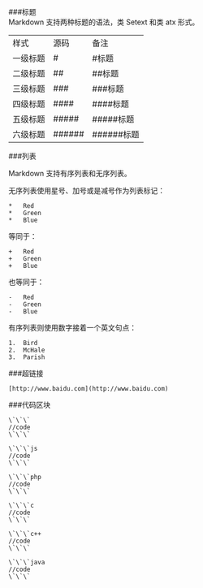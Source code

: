 ###标题    
Markdown 支持两种标题的语法，类 Setext 和类 atx 形式。         

<table>
	<tr><td>样式</td><td>源码</td><td>备注</td></tr>
	<tr><td>一级标题</td><td>#</td><td>#标题</td></tr>
	<tr><td>二级标题</td><td>##</td><td>##标题</td></tr>
	<tr><td>三级标题</td><td>###</td><td>###标题</td></tr>
	<tr><td>四级标题</td><td>####</td><td>####标题</td></tr>
	<tr><td>五级标题</td><td>#####</td><td>#####标题</td></tr>
	<tr><td>六级标题</td><td>######</td><td>######标题</td></tr>
</table>      

###列表   
   
Markdown 支持有序列表和无序列表。   
   
无序列表使用星号、加号或是减号作为列表标记：   
```
*   Red
*   Green
*   Blue
```
等同于：
```
+   Red
+   Green
+   Blue
```
也等同于：
```
-   Red
-   Green
-   Blue
```
有序列表则使用数字接着一个英文句点：
```
1.  Bird
2.  McHale
3.  Parish
```
###超链接
```
[http://www.baidu.com](http://www.baidu.com)
```

###代码区块
```
\`\`\`
//code
\`\`\`
```
```
\`\`\`js
//code
\`\`\`
```
```
\`\`\`php
//code
\`\`\`
```
```
\`\`\`c
//code
\`\`\`
```
```
\`\`\`c++
//code
\`\`\`
```
```
\`\`\`java
//code
\`\`\`
```